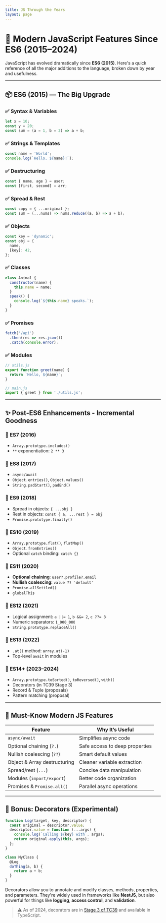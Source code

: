 ```yaml
---
title: JS Through the Years
layout: page
---
```



# 🚀 Modern JavaScript Features Since ES6 (2015–2024)

JavaScript has evolved dramatically since **ES6 (2015)**. Here's a quick reference of all the major additions to the language, broken down by year and usefulness.

---

## 📦 ES6 (2015) — The Big Upgrade

### ✅ Syntax & Variables
```js
let x = 10;
const y = 20;
const sum = (a = 1, b = 2) => a + b;
```

### ✅ Strings & Templates
```js
const name = 'World';
console.log(`Hello, ${name}!`);
```

### ✅ Destructuring
```js
const { name, age } = user;
const [first, second] = arr;
```

### ✅ Spread & Rest
```js
const copy = { ...original };
const sum = (...nums) => nums.reduce((a, b) => a + b);
```

### ✅ Objects
```js
const key = 'dynamic';
const obj = {
  name,
  [key]: 42,
};
```

### ✅ Classes
```js
class Animal {
  constructor(name) {
    this.name = name;
  }
  speak() {
    console.log(`${this.name} speaks.`);
  }
}
```

### ✅ Promises
```js
fetch('/api')
  .then(res => res.json())
  .catch(console.error);
```

### ✅ Modules
```js
// utils.js
export function greet(name) {
  return `Hello, ${name}`;
}

// main.js
import { greet } from './utils.js';
```

---

## ✨ Post-ES6 Enhancements - Incremental Goodness

### 🔹 **ES7 (2016)**
- `Array.prototype.includes()`
- `**` exponentiation: `2 ** 3`

### 🔹 **ES8 (2017)**
- `async/await`
- `Object.entries()`, `Object.values()`
- `String.padStart()`, `padEnd()`

### 🔹 **ES9 (2018)**
- Spread in objects: `{ ...obj }`
- Rest in objects: `const { a, ...rest } = obj`
- `Promise.prototype.finally()`

### 🔹 **ES10 (2019)**
- `Array.prototype.flat()`, `flatMap()`
- `Object.fromEntries()`
- Optional `catch` binding: `catch {}`

### 🔹 **ES11 (2020)**
- **Optional chaining**: `user?.profile?.email`
- **Nullish coalescing**: `value ?? 'default'`
- `Promise.allSettled()`
- `globalThis`

### 🔹 **ES12 (2021)**
- Logical assignment: `a ||= 1`, `b &&= 2`, `c ??= 3`
- Numeric separators: `1_000_000`
- `String.prototype.replaceAll()`

### 🔹 **ES13 (2022)**
- `.at()` method: `array.at(-1)`
- Top-level `await` in modules

### 🔹 **ES14+ (2023–2024)**
- `Array.prototype.toSorted()`, `toReversed()`, `with()`
- Decorators (in TC39 Stage 3)
- Record & Tuple (proposals)
- Pattern matching (proposal)

---

## 🧠 Must-Know Modern JS Features

| Feature                      | Why It’s Useful                                  |
|------------------------------|--------------------------------------------------|
| `async/await`                | Simplifies async code                            |
| Optional chaining (`?.`)     | Safe access to deep properties                   |
| Nullish coalescing (`??`)    | Smart default values                             |
| Object & Array destructuring | Cleaner variable extraction                      |
| Spread/rest (`...`)          | Concise data manipulation                        |
| Modules (`import/export`)    | Better code organization                         |
| Promises & `Promise.all()`   | Parallel async operations                        |

---

## 🔧 Bonus: Decorators (Experimental)

```ts
function Log(target, key, descriptor) {
  const original = descriptor.value;
  descriptor.value = function (...args) {
    console.log(`Calling ${key} with`, args);
    return original.apply(this, args);
  };
}

class MyClass {
  @Log
  doThing(a, b) {
    return a + b;
  }
}
```

Decorators allow you to annotate and modify classes, methods, properties, and parameters. They're widely used in frameworks like **NestJS**, but also powerful for things like **logging**, **access control**, and **validation**.

> ⚠️ As of 2024, decorators are in [Stage 3 of TC39](https://github.com/tc39/proposal-decorators) and available in TypeScript.
